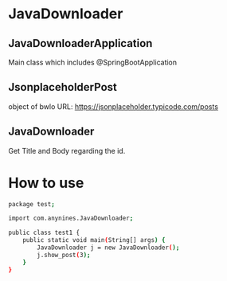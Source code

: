 # JavaDownloader

## JavaDownloaderApplication
Main class which includes @SpringBootApplication

## JsonplaceholderPost
object of bwlo URL:
https://jsonplaceholder.typicode.com/posts 

## JavaDownloader
Get Title and Body regarding the id.

# How to use
```bash
package test;

import com.anynines.JavaDownloader;

public class test1 {
	public static void main(String[] args) {
		JavaDownloader j = new JavaDownloader();
		j.show_post(3);
	}
}
```
